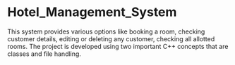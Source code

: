 # Hotel_Management_System
This system provides various options like booking a room, checking customer details, editing or deleting any customer, checking all allotted rooms. 
The project is developed using two important C++ concepts that are classes and file handling.
